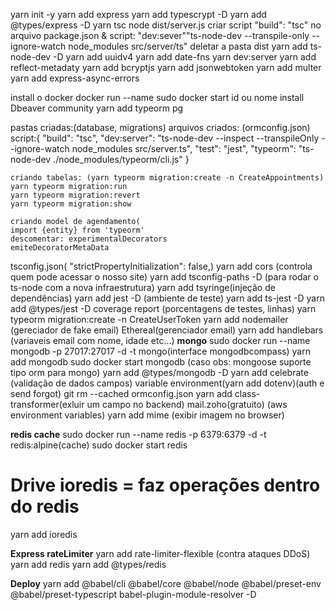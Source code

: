 yarn init -y
yarn add express
yarn add typescrypt -D
yarn add @types/express -D
yarn tsc
node dist/server.js
criar script "build": "tsc" no arquivo package.json & 
script: "dev:sever""ts-node-dev --transpile-only --ignore-watch node_modules src/server/ts" 
deletar a pasta dist
yarn add ts-node-dev -D
yarn add uuidv4
yarn add date-fns
yarn dev:server
yarn add reflect-metadaty
yarn add bcryptjs
yarn add jsonwebtoken
yarn add multer
yarn add express-async-errors



install o docker
docker run --name
sudo docker start id ou nome
install Dbeaver community
yarn add typeorm pg

pastas criadas:(database, migrations)
arquivos criados: (ormconfig.json)
script:{
   "build": "tsc",
    "dev:server": "ts-node-dev --inspect --transpileOnly --ignore-watch node_modules src/server.ts",
    "test": "jest",
    "typeorm": "ts-node-dev ./node_modules/typeorm/cli.js"
     }


    criando tabelas: (yarn typeorm migration:create -n CreateAppointments)
    yarn typeorm migration:run
    yarn typeorm migration:revert
    yarn typeorm migration:show

    criando model de agendamento(
    import {entity} from 'typeorm'
    descomentar: experimentalDecorators
    emiteDecoratorMetaData

tsconfig.json( "strictPropertyInitialization": false,)
yarn add cors (controla quem pode acessar o nosso site)
yarn add tsconfig-paths -D (para rodar o ts-node com a nova infraestrutura)
yarn add tsyringe(injeção de dependências)
yarn add jest -D (ambiente de teste)
yarn add ts-jest -D
yarn add @types/jest -D
coverage report (porcentagens de testes, linhas)
yarn typeorm migration:create -n CreateUserToken
yarn add nodemailer (gereciador de fake email)
Ethereal(gerenciador email)
yarn add handlebars (variaveis email com nome, idade etc...)
**mongo**
sudo docker run --name mongodb -p 27017:27017 -d -t mongo(interface mongodbcompass)
yarn add mongodb
sudo docker start mongodb
(caso obs: mongoose suporte tipo orm para mongo)
yarn add @types/mongodb -D
yarn add celebrate (validação de dados campos)
variable environment(yarn add dotenv)(auth e send forgot)
git rm --cached ormconfig.json
yarn add class-transformer(exluir um campo no backend)
mail.zoho(gratuito)
(aws environment variables)
yarn add mime (exibir imagem no browser)

**redis cache**
sudo docker run --name redis -p 6379:6379 -d -t redis:alpine(cache)
sudo docker start redis
# Drive ioredis = faz operações dentro do redis
yarn add ioredis 

**Express rateLimiter**
yarn add rate-limiter-flexible (contra ataques DDoS)
yarn add redis 
yarn add @types/redis

**Deploy**
yarn add @babel/cli @babel/core @babel/node @babel/preset-env @babel/preset-typescript babel-plugin-module-resolver -D